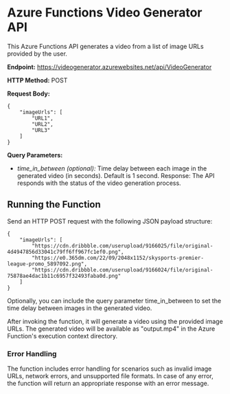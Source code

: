 # Azure Functions Video Generator API

This Azure Functions API generates a video from a list of image URLs provided by the user.

**Endpoint:** https://videogenerator.azurewebsites.net/api/VideoGenerator

**HTTP Method:** POST

**Request Body:**

```
{
    "imageUrls": [
        "URL1",
        "URL2",
        "URL3"
    ]
}
```

**Query Parameters:**

- _time_in_between (optional):_ Time delay between each image in the generated video (in seconds). Default is 1 second.
  Response: The API responds with the status of the video generation process.

## Running the Function

Send an HTTP POST request with the following JSON payload structure:

```
{
    "imageUrls": [
        "https://cdn.dribbble.com/userupload/9166025/file/original-4d4947856d33041c79ff6ff967fc1ef0.png",
        "https://e0.365dm.com/22/09/2048x1152/skysports-premier-league-promo_5897092.png",
        "https://cdn.dribbble.com/userupload/9166024/file/original-75878ae4dac1b11c6957f32493faba0d.png"
    ]
}
```

Optionally, you can include the query parameter time_in_between to set the time delay between images in the generated video.

After invoking the function, it will generate a video using the provided image URLs. The generated video will be available as "output.mp4" in the Azure Function's execution context directory.

### Error Handling

The function includes error handling for scenarios such as invalid image URLs, network errors, and unsupported file formats. In case of any error, the function will return an appropriate response with an error message.
